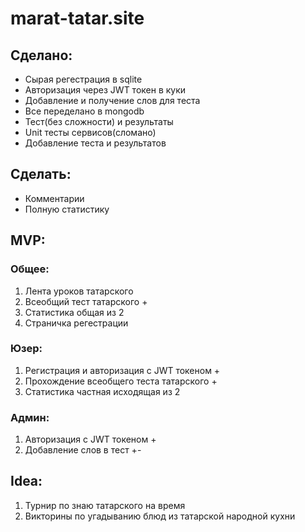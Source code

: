 # marat-tatar.site

## Сделано:
+ Сырая регестрация в sqlite
+ Авторизация через JWT токен в куки
+ Добавление и получение слов для теста
+ Все переделано в mongodb
+ Тест(без сложности) и результаты
+ Unit тесты сервисов(сломано)
+ Добавление теста и результатов

## Сделать:
+ Комментарии
+ Полную статистику 

## MVP:
### Общее:
1. Лента уроков татарского
2. Всеобщий тест татарского +
3. Статистика общая из 2
4. Страничка регестрации



### Юзер:
1. Регистрация и авторизация с JWT токеном +
2. Прохождение всеобщего теста татарского +
3. Статистика частная исходящая из 2

### Админ:
1. Авторизация с JWT токеном +
2. Добавление слов в тест +-


## Idea:
1. Турнир по знаю татарского на время
2. Викторины по угадыванию блюд из татарской народной кухни
